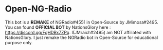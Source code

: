 # Open-NG-Radio
This bot is a **REMAKE** of NGRadio#4551 in Open-Source by JMimosa#2495.
You can found **OFFICIAL BOT** by NationsGlory here : https://discord.gg/FgHDBx7ZPq.
I(JMraich#2495) am NOT affiliated with NationsGlory.
I just remake the NGRadio bot in Open-Source for educational purpose only.
